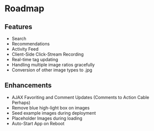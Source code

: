 # Roadmap

## Features

* Search
* Recommendations
* Activity Feed
* Client-Side Click-Stream Recording
* Real-time tag updating
* Handling multiple image ratios gracefully
* Conversion of other image types to .jpg

## Enhancements

* AJAX Favoriting and Comment Updates (Comments to Action Cable Perhaps)
* Remove blue high-light box on images
* Seed example images during deployment
* Placeholder Images during loading
* Auto-Start App on Reboot